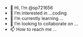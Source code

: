 - 👋 Hi, I’m @sp721656
- 👀 I’m interested in ...coding 
- 🌱 I’m currently learning ...
- 💞️ I’m looking to collaborate on ...
- 📫 How to reach me ...

<!---
sp721656/sp721656 is a ✨ special ✨ repository because its `README.md` (this file) appears on your GitHub profile.
You can click the Preview link to take a look at your changes.
--->

